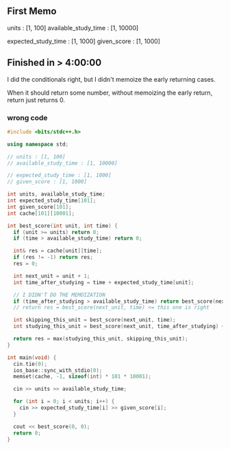 ## First Memo

units : [1, 100]
available_study_time : [1, 10000]

expected_study_time : [1, 1000]
given_score : [1, 1000]

## Finished in > 4:00:00

I did the conditionals right, but I didn't memoize the early returning cases.

When it should return some number, without memoizing the early return, return just returns 0.

### wrong code

```cpp
#include <bits/stdc++.h>

using namespace std;

// units : [1, 100]
// available_study_time : [1, 10000]

// expected_study_time : [1, 1000]
// given_score : [1, 1000]

int units, available_study_time;
int expected_study_time[101];
int given_score[101];
int cache[101][10001];

int best_score(int unit, int time) {
  if (unit >= units) return 0;
  if (time > available_study_time) return 0;

  int& res = cache[unit][time];
  if (res != -1) return res;
  res = 0;

  int next_unit = unit + 1;
  int time_after_studying = time + expected_study_time[unit];

  // I DIDN'T DO THE MEMOIZATION
  if (time_after_studying > available_study_time) return best_score(next_unit, time);
  // return res = best_score(next_unit, time) <= this one is right

  int skipping_this_unit = best_score(next_unit, time);
  int studying_this_unit = best_score(next_unit, time_after_studying) + given_score[unit];

  return res = max(studying_this_unit, skipping_this_unit);
}

int main(void) {
  cin.tie(0);
  ios_base::sync_with_stdio(0);
  memset(cache, -1, sizeof(int) * 101 * 10001);

  cin >> units >> available_study_time;

  for (int i = 0; i < units; i++) {
    cin >> expected_study_time[i] >> given_score[i];
  }

  cout << best_score(0, 0);
  return 0;
}
```
